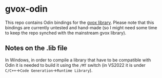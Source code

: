 # gvox-odin

This repo contains Odin bindings for the [gvox library](https://github.com/GabeRundlett/gvox).
Please note that this bindings are currently untested and hand-made (so I might need some time to keep the repo synched 
with the mainstream gvox library).

## Notes on the .lib file
In Windows, in order to compile a library that have to be compatible with Odin it is needed to build it using the `/MT` 
switch (in VS2022 it is under `C/C++`->`Code Generation`->`Runtime Library`).